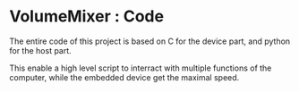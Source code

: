 # VolumeMixer : Code

The entire code of this project is based on C for the device part, and python for the host part.

This enable a high level script to interract with multiple functions of the computer, while the embedded device get the maximal speed.
